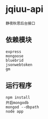 # jqiuu-api

```
静夜秋思后台接口
```
## 依赖模块

```
express
mongoose
bluebrid
jsonwebtoken
gm
```

## 运行程序
```
npm install
开启mongodb
mongod --dbpath
node app
```